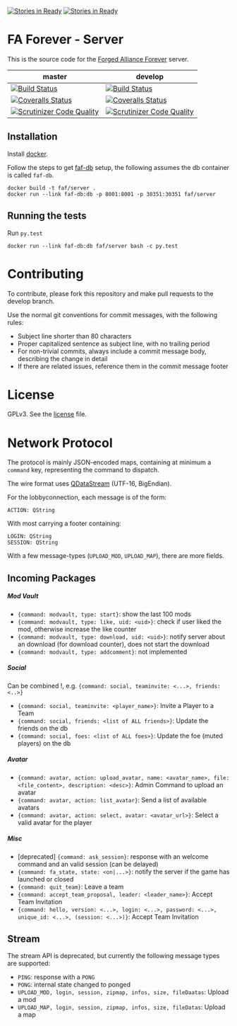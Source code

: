 [![Stories in Ready](https://badge.waffle.io/faforever/server.png?label=ready&title=Ready)](https://waffle.io/faforever/server)
[![Stories in Ready](https://badge.waffle.io/faforever/server.png?label=ready&title=Ready)](https://waffle.io/faforever/server)
# FA Forever - Server

This is the source code for the [Forged Alliance Forever](http://www.faforever.com/) server.

master|develop
 ------------ | -------------
[![Build Status](https://travis-ci.org/FAForever/server.svg?branch=master)](https://travis-ci.org/FAForever/server) | [![Build Status](https://travis-ci.org/FAForever/server.svg?branch=develop)](https://travis-ci.org/FAForever/server)
[![Coveralls Status](https://img.shields.io/coveralls/FAForever/server/master.svg)](https://coveralls.io/github/FAForever/server) | [![Coveralls Status](https://img.shields.io/coveralls/FAForever/server/develop.svg)](https://coveralls.io/github/FAForever/server)
[![Scrutinizer Code Quality](https://scrutinizer-ci.com/g/FAForever/server/badges/quality-score.png?b=master)](https://scrutinizer-ci.com/g/FAForever/server/?branch=master) | [![Scrutinizer Code Quality](https://scrutinizer-ci.com/g/FAForever/server/badges/quality-score.png?b=develop)](https://scrutinizer-ci.com/g/FAForever/server/?branch=develop)

## Installation

Install [docker](https://www.docker.com).

Follow the steps to get [faf-db](https://github.com/FAForever/db) setup, the following assumes the db container is called `faf-db`.

    docker build -t faf/server .
    docker run --link faf-db:db -p 8001:8001 -p 30351:30351 faf/server

## Running the tests

Run `py.test`

    docker run --link faf-db:db faf/server bash -c py.test

# Contributing

To contribute, please fork this repository and make pull requests to the develop branch.

Use the normal git conventions for commit messages, with the following rules:
 - Subject line shorter than 80 characters
 - Proper capitalized sentence as subject line, with no trailing period
 - For non-trivial commits, always include a commit message body, describing the change in detail
 - If there are related issues, reference them in the commit message footer


# License

GPLv3. See the [license](license.txt) file.

# Network Protocol

The protocol is mainly JSON-encoded maps, containing at minimum a `command` key, representing the command to dispatch.

The wire format uses [QDataStream](http://doc.qt.io/qt-5/qdatastream.html) (UTF-16, BigEndian).

For the lobbyconnection, each message is of the form:

    ACTION: QString

With most carrying a footer containing:

    LOGIN: QString
    SESSION: QString

With a few message-types (`UPLOAD_MOD`, `UPLOAD_MAP`), there are more fields.

## Incoming Packages

##### Mod Vault

* `{command: modvault, type: start}`: show the last 100 mods
* `{command: modvault, type: like, uid: <uid>}`: check if user liked the mod, otherwise increase the like counter
* `{command: modvault, type: download, uid: <uid>}`: notify server about an download (for download counter), does not start the download
* `{command: modvault, type: addcomment}`: not implemented

##### Social
Can be combined !, e.g. `{command: social, teaminvite: <...>, friends: <..>}`
* `{command: social, teaminvite: <player_name>}`: Invite a Player to a Team 
* `{command: social, friends: <list of ALL friends>}`: Update the friends on the db
* `{command: social, foes: <list of ALL foes>}`: Update the foe (muted players) on the db

##### Avatar
* `{command: avatar, action: upload_avatar, name: <avatar_name>, file: <file_content>, description: <desc>}`: Admin Command to upload an avatar
* `{command: avatar, action: list_avatar}`: Send a list of available avatars
* `{command: avatar, action: select, avatar: <avatar_url>}`: Select a valid avatar for the player

##### Misc

* [deprecated] `{command: ask_session}`: response with an welcome command and an valid session (can be delayed)
* `{command: fa_state, state: <on|...>}`: notify the server if the game has launched or closed
* `{command: quit_team}`: Leave a team
* `{command: accept_team_proposal, leader: <leader_name>}`: Accept Team Invitation
* `{command: hello, version: <...>, login: <...>, password: <...>, unique_id: <...>, (session: <...>)}`: Accept Team Invitation

##  Stream

The stream API is deprecated, but currently the following message types are supported:

* `PING`: response with a `PONG`
* `PONG`: internal state changed to ponged
* `UPLOAD_MOD, login, session, zipmap, infos, size, fileDaatas`: Upload a mod
* `UPLOAD_MAP, login, session, zipmap, infos, size, fileDatas`: Upload a map
